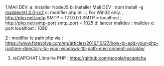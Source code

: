 1.MAil DEV:
a: installer NodeJS
b: installer Mail DEV : npm install -g maildev@1.0.0-rc2
c: modifier php.ini :
                    ; For Win32 only.
                    ; http://php.net/smtp
                    SMTP = 127.0.0.1
                    SMTP = localhost
                    ; http://php.net/smtp-port
                    smtp_port = 1025
d: lancer maildev : maildev
e: port localhost : 1080

2 : modifier le path php via : https://www.forevolve.com/en/articles/2016/10/27/how-to-add-your-php-runtime-directory-to-your-windows-10-path-environment-variable/

3. reCAPCHAT
Librairie PHP : https://github.com/google/recaptcha

